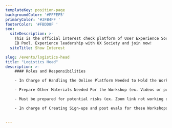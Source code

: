 ```yaml
---
templateKey: position-page
backgroundColor: '#FFFEF5'
primaryColor: '#3FB4FF '
footerColor: '#FBDD8F '
seo:
  siteDescription: >-
    This is the official interest check platform of User Experience Society for
    EB Pool. Experience leadership with UX Society and join now!
  siteTitle: Show Interest

slug: /events/logistics-head
title: "Logistics Head"
description: >-
    #### Roles and Responsibilities

    - In Charge of Handling the Online Platform Needed to Hold the Workshop (ex. Zoom)

    - Prepare Other Materials Needed For the Workshop (ex. Videos or powerpoints needed by other Departments for You To Present, Music While waiting for more participants)

    - Must be prepared for potential risks (ex. Zoom link not working or zoom is lagging and you have to switch platforms)

    - In charge of Creating Sign-ups and post evals for these Workshops and keeping track of registrations
    

---
```


